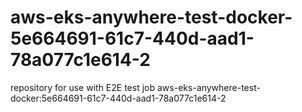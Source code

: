 # aws-eks-anywhere-test-docker-5e664691-61c7-440d-aad1-78a077c1e614-2
repository for use with E2E test job aws-eks-anywhere-test-docker:5e664691-61c7-440d-aad1-78a077c1e614-2
